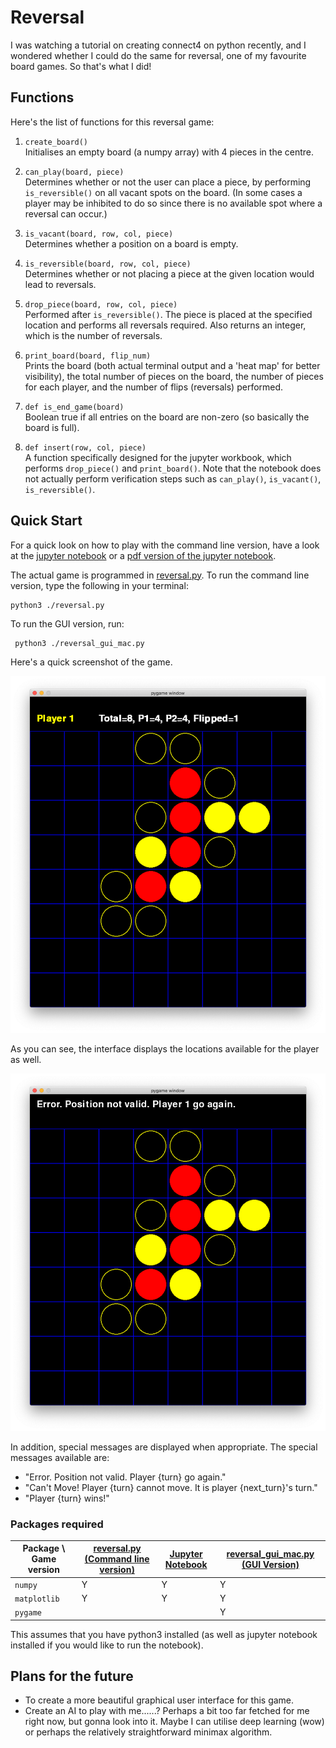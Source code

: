 # Reversal

I was watching a tutorial on creating connect4 on python recently, and I wondered whether I could do the same for reversal, one of my favourite board games. So that's what I did!

## Functions

Here's the list of functions for this reversal game:

1. `create_board()`  
Initialises an empty board (a numpy array) with 4 pieces in the centre.

2. `can_play(board, piece)`  
Determines whether or not the user can place a piece, by performing `is_reversible()` on all vacant spots on the board. (In some cases a player may be inhibited to do so since there is no available spot where a reversal can occur.)

3. `is_vacant(board, row, col, piece)`  
Determines whether a position on a board is empty.

4. `is_reversible(board, row, col, piece)`  
Determines whether or not placing a piece at the given location would lead to reversals.

5. `drop_piece(board, row, col, piece)`  
Performed after `is_reversible()`. The piece is placed at the specified location and performs all reversals required. Also returns an integer, which is the number of reversals.

6. `print_board(board, flip_num)`  
Prints the board (both actual terminal output and a 'heat map' for better visibility), the total number of pieces on the board, the number of pieces for each player, and the number of flips (reversals) performed.

7. `def is_end_game(board)`  
Boolean true if all entries on the board are non-zero (so basically the board is full).

8. `def insert(row, col, piece)`  
A function specifically designed for the jupyter workbook, which performs `drop_piece()` and `print_board()`. Note that the notebook does not actually perform verification steps such as `can_play()`, `is_vacant()`, `is_reversible()`.

## Quick Start

For a quick look on how to play with the command line version, have a look at the [jupyter notebook](reversal_test.ipynb) or a [pdf version of the jupyter notebook](reversal_test.pdf).

The actual game is programmed in [reversal.py](reversal.py). To run the command line version, type the following in your terminal:

    python3 ./reversal.py

To run the GUI version, run:

     python3 ./reversal_gui_mac.py

Here's a quick screenshot of the game.

![screenshot_of_game](reversal_available_moves.png) 

As you can see, the interface displays the locations available for the player as well.

![error_message_of_game](reversal_error_message.png)

In addition, special messages are displayed when appropriate. The special messages available are:

- "Error. Position not valid. Player {turn} go again."
- "Can't Move! Player {turn} cannot move. It is player {next_turn}'s turn."
- "Player {turn} wins!"

### Packages required

| Package \ Game version | [reversal.py (Command line version)](reversal.py) | [Jupyter Notebook](reversal_test.ipynb) | [reversal_gui_mac.py (GUI Version) ](reversal_gui_mac.py) |
|------------------------|---------------------------------|----------------------------------------------|-------------------------------------------------|
| `numpy`                | Y                               | Y                                            | Y                                               |
| `matplotlib`           | Y                               | Y                                            | Y                                               |
| `pygame`               |                                 |                                              | Y                                               |

This assumes that you have python3 installed (as well as jupyter notebook installed if you would like to run the notebook).

## Plans for the future

- To create a more beautiful graphical user interface for this game.
- Create an AI to play with me......? Perhaps a bit too far fetched for me right now, but gonna look into it. Maybe I can utilise deep learning (wow) or perhaps the relatively straightforward minimax algorithm.